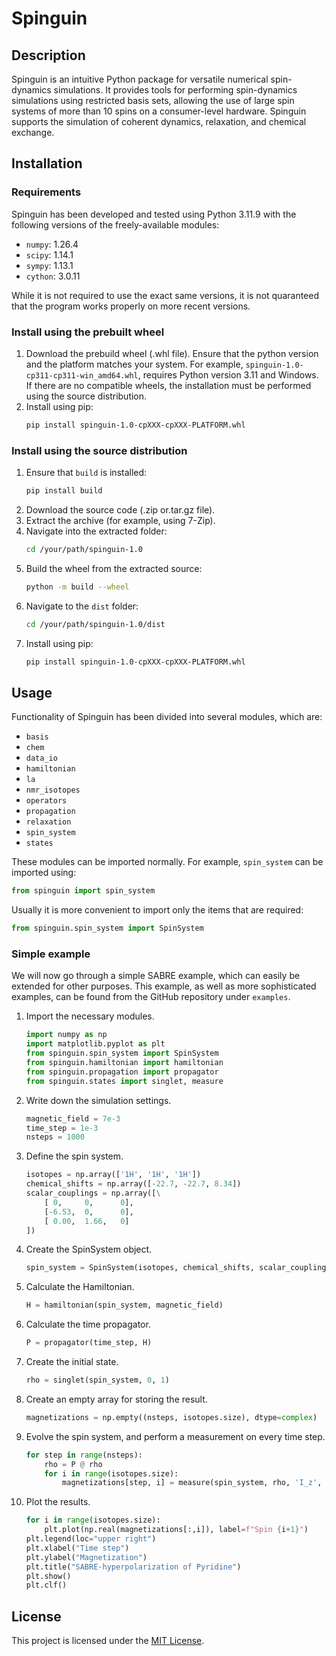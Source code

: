 # Spinguin

## Description
Spinguin is an intuitive Python package for versatile numerical spin-dynamics simulations. It provides tools for performing spin-dynamics simulations using restricted basis sets, allowing the use of large spin systems of more than 10 spins on a consumer-level hardware. Spinguin supports the simulation of coherent dynamics, relaxation, and chemical exchange.

## Installation

### Requirements
Spinguin has been developed and tested using Python 3.11.9 with the following versions of the freely-available modules:
- `numpy`: 1.26.4
- `scipy`: 1.14.1
- `sympy`: 1.13.1
- `cython`: 3.0.11

While it is not required to use the exact same versions, it is not quaranteed that the program works properly on more recent versions.

### Install using the prebuilt wheel
1. Download the prebuild wheel (.whl file). Ensure that the python version and the platform matches your system. For example, `spinguin-1.0-cp311-cp311-win_amd64.whl`, requires Python version 3.11 and Windows. If there are no compatible wheels, the installation must be performed using the source distribution.
2. Install using pip:
    ```bash
    pip install spinguin-1.0-cpXXX-cpXXX-PLATFORM.whl
    ```
### Install using the source distribution
1. Ensure that `build` is installed:
    ```bash
    pip install build
    ```
2. Download the source code (.zip or.tar.gz file).
3. Extract the archive (for example, using 7-Zip).
4. Navigate into the extracted folder:
    ```bash
    cd /your/path/spinguin-1.0
    ```
5. Build the wheel from the extracted source:
    ```bash
    python -m build --wheel
    ```
6. Navigate to the `dist` folder:
    ```bash
    cd /your/path/spinguin-1.0/dist
    ```
7. Install using pip:
    ```bash
    pip install spinguin-1.0-cpXXX-cpXXX-PLATFORM.whl
    ```

## Usage
Functionality of Spinguin has been divided into several modules, which are:
- `basis`
- `chem`
- `data_io`
- `hamiltonian`
- `la`
- `nmr_isotopes`
- `operators`
- `propagation`
- `relaxation`
- `spin_system`
- `states`

These modules can be imported normally. For example, `spin_system` can be imported using:
```python
from spinguin import spin_system
```
Usually it is more convenient to import only the items that are required:
```python
from spinguin.spin_system import SpinSystem
```

### Simple example
We will now go through a simple SABRE example, which can easily be extended for other purposes. This example, as well as more sophisticated examples, can be found from the GitHub repository under `examples`.
1. Import the necessary modules.
    ```python
    import numpy as np
    import matplotlib.pyplot as plt
    from spinguin.spin_system import SpinSystem
    from spinguin.hamiltonian import hamiltonian
    from spinguin.propagation import propagator
    from spinguin.states import singlet, measure
    ```
2. Write down the simulation settings.
    ```python
    magnetic_field = 7e-3
    time_step = 1e-3
    nsteps = 1000
    ```
3. Define the spin system.
    ```python
    isotopes = np.array(['1H', '1H', '1H'])
    chemical_shifts = np.array([-22.7, -22.7, 8.34])
    scalar_couplings = np.array([\
        [ 0,     0,      0],
        [-6.53,  0,      0],
        [ 0.00,  1.66,   0]
    ])
    ```
4. Create the SpinSystem object.
    ```python
    spin_system = SpinSystem(isotopes, chemical_shifts, scalar_couplings)
    ```
5. Calculate the Hamiltonian.
    ```python
    H = hamiltonian(spin_system, magnetic_field)
    ```
6. Calculate the time propagator.
    ```python
    P = propagator(time_step, H)
    ```
7. Create the initial state.
    ```python
    rho = singlet(spin_system, 0, 1)
    ```
8. Create an empty array for storing the result.
    ```python
    magnetizations = np.empty((nsteps, isotopes.size), dtype=complex)
    ```
9. Evolve the spin system, and perform a measurement on every time step.
    ```python
    for step in range(nsteps):
        rho = P @ rho
        for i in range(isotopes.size):
            magnetizations[step, i] = measure(spin_system, rho, 'I_z', i)
    ```
10. Plot the results.
    ```python
    for i in range(isotopes.size):
        plt.plot(np.real(magnetizations[:,i]), label=f"Spin {i+1}")
    plt.legend(loc="upper right")
    plt.xlabel("Time step")
    plt.ylabel("Magnetization")
    plt.title("SABRE-hyperpolarization of Pyridine")
    plt.show()
    plt.clf()
    ```

## License
This project is licensed under the [MIT License](LICENSE).